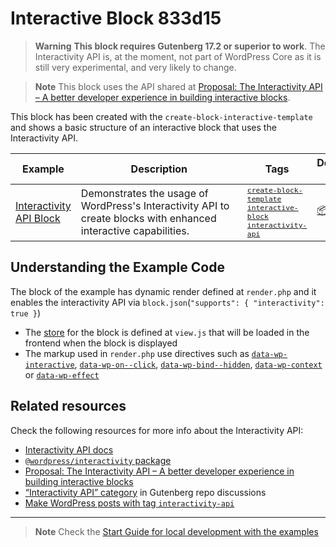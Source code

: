 # Interactive Block 833d15

> **Warning**
> **This block requires Gutenberg 17.2 or superior to work**. The Interactivity API is, at the moment, not part of WordPress Core as it is still very experimental, and very likely to change. 

> **Note**
> This block uses the API shared at [Proposal: The Interactivity API – A better developer experience in building interactive blocks](https://make.wordpress.org/core/2023/03/30/proposal-the-interactivity-api-a-better-developer-experience-in-building-interactive-blocks/). 

This block has been created with the `create-block-interactive-template` and shows a basic structure of an interactive block that uses the Interactivity API.

<!-- Please, do not remove these @TABLE EXAMPLES BEGIN and @TABLE EXAMPLES END comments or modify the table inside. This table is automatically generated from the data at _data/examples.json and _data/tags.json -->
<!-- @TABLE EXAMPLES BEGIN -->
| Example | <span style="display: inline-block; width:250px">Description</span> | Tags |Download .zip | Live Demo |
| -------------------------------------------------------------------------------------------------- | ------------------------------------------------------------------------------------------------------------------------ | --------------------------------------------------------------------------------------------------------------------------------------- | ------------------------------------------------------------------------------------------------------------------------------------------------------------------------------------------------------------------------------------------------------------- | ----------------------------------------------------------------------------------------------------------------------------------------------------------------------------------------------------------------------------------------------------------------------------------------------------------------- |
| [Interactivity API Block](https://github.com/juanma-wp/block-development-examples/tree/trunk/plugins/interactivity-api-block-833d15) | Demonstrates the usage of WordPress's Interactivity API to create blocks with enhanced interactive capabilities. | <small><code><a href="https://juanma-wp.github.io/block-development-examples/?tags=create-block-template">create-block-template</a></code></small> <small><code><a href="https://juanma-wp.github.io/block-development-examples/?tags=interactive-block">interactive-block</a></code></small> <small><code><a href="https://juanma-wp.github.io/block-development-examples/?tags=interactivity-api">interactivity-api</a></code></small> | [📦](https://github.com/juanma-wp/block-development-examples/releases/download/latest/interactivity-api-block-833d15.zip "Install the plugin on any WordPress site using this zip and activate it to see the example in action") | [![](https://raw.githubusercontent.com/juanma-wp/block-development-examples/trunk/_assets/icon-wp.svg)](https://playground.wordpress.net/?blueprint-url=https://raw.githubusercontent.com/juanma-wp/block-development-examples/trunk/plugins/interactivity-api-block-833d15/_playground/blueprint.json "Click here to access a live demo of this example" ) |
<!-- @TABLE EXAMPLES END -->

## Understanding the Example Code

The block of the example has dynamic render defined at `render.php` and it enables the interactivity API via `block.json`(`"supports": { "interactivity": true }`)
- The [store](https://github.com/WordPress/gutenberg/blob/trunk/packages/interactivity/docs/2-api-reference.md#the-store) for the block is defined at `view.js` that will be loaded in the frontend when the block is displayed
- The markup used in `render.php` use directives such as [`data-wp-interactive`](https://github.com/WordPress/gutenberg/blob/trunk/packages/interactivity/docs/2-api-reference.md#wp-interactive), [`data-wp-on--click`](https://github.com/WordPress/gutenberg/blob/trunk/packages/interactivity/docs/2-api-reference.md#wp-on), [`data-wp-bind--hidden`](https://github.com/WordPress/gutenberg/blob/trunk/packages/interactivity/docs/2-api-reference.md#wp-bind), [`data-wp-context`](https://github.com/WordPress/gutenberg/blob/trunk/packages/interactivity/docs/2-api-reference.md#wp-context) or [`data-wp-effect`](https://github.com/WordPress/gutenberg/blob/trunk/packages/interactivity/docs/2-api-reference.md#wp-effect)


## Related resources

Check the following resources for more info about the Interactivity API:
- [Interactivity API docs](https://github.com/WordPress/gutenberg/tree/trunk/packages/interactivity/docs)
- [`@wordpress/interactivity` package](https://github.com/WordPress/gutenberg/blob/trunk/packages/interactivity/README.md)
- [Proposal: The Interactivity API – A better developer experience in building interactive blocks](https://make.wordpress.org/core/2023/03/30/proposal-the-interactivity-api-a-better-developer-experience-in-building-interactive-blocks/)
- [“Interactivity API” category](https://github.com/WordPress/gutenberg/discussions/categories/interactivity-api) in Gutenberg repo discussions
- [Make WordPress posts with tag `interactivity-api`](https://make.wordpress.org/core/tag/interactivity-api/)


----

> **Note**
> Check the [Start Guide for local development with the examples](https://github.com/WordPress/block-development-examples/wiki/02-Examples#start-guide-for-local-development-with-the-examples)